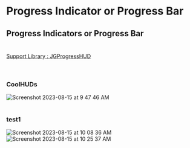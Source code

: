 # Progress Indicator or Progress Bar
## Progress Indicators  or Progress Bar 
#
[Support Library : JGProgressHUD ](https://github.com/JonasGessner/JGProgressHUD) <br><br>
#
### CoolHUDs
![Screenshot 2023-08-15 at 9 47 46 AM](https://github.com/Experimenters1/Progress_Indicators/assets/64000769/a4bf5138-fccd-4fac-9db3-1b2bc6d98c35)
#
### test1
![Screenshot 2023-08-15 at 10 08 36 AM](https://github.com/Experimenters1/Progress_Indicators/assets/64000769/5ee66f57-cfc9-458d-a683-de230f44511e) <br>
![Screenshot 2023-08-15 at 10 25 37 AM](https://github.com/Experimenters1/Progress_Indicators/assets/64000769/fdfbe56c-61a4-44b3-b8d2-0fe7682d843c)





